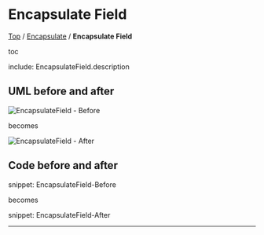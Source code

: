 # Encapsulate Field

[Top](../) / [Encapsulate](.) / **Encapsulate Field**

toc

include: EncapsulateField.description

## UML before and after

![EncapsulateField - Before](../../uml/Before/Encapsulate/EncapsulateField.svg?raw=true)

becomes

![EncapsulateField - After](../../uml/After/Encapsulate/EncapsulateField.svg?raw=true)

## Code before and after

snippet: EncapsulateField-Before

becomes

snippet: EncapsulateField-After

-----

